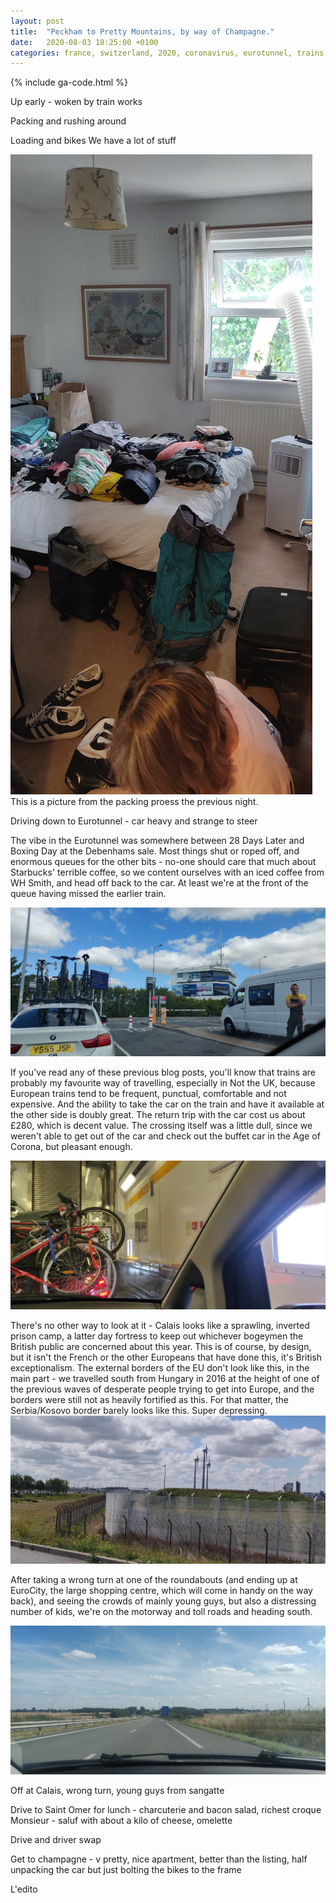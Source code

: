 ```yaml
---
layout: post
title:  "Peckham to Pretty Mountains, by way of Champagne."
date:   2020-08-03 18:25:00 +0100
categories: france, switzerland, 2020, coronavirus, eurotunnel, trains 
---
```

{% include ga-code.html %}


Up early - woken by train works 

Packing and rushing around 

Loading and bikes 
We have a lot of stuff 

![](/assets/img/switzerland-2020/lots-of-stuff.jpg)
This is a picture from the packing proess the previous night. 
 
Driving down to Eurotunnel - car heavy and strange to steer 

The vibe in the Eurotunnel was somewhere between 28 Days Later and Boxing Day at the Debenhams sale.  Most things shut or roped 
off, and enormous queues for the other bits - no-one should care that much about Starbucks' terrible coffee, so we content ourselves with an iced coffee from WH Smith, 
and head off back to the car.  At least we're at the front of the queue having missed the earlier train. 

![](/assets/img/switzerland-2020/waiting-eurotunnel-2-8.jpg)

If you've read any of these previous blog posts, you'll know that trains are probably my favourite way of travelling, especially in Not the UK, 
because European trains tend to be frequent, punctual, comfortable and not expensive.   And the ability to take the car on the train and have it available 
at the other side is doubly great.  The return trip with the car cost us about £280, which is decent value.  The crossing itself was a little 
dull, since we weren't able to get out of the car and check out the buffet car in the Age of Corona, but pleasant enough. 

![](/assets/img/switzerland-2020/eurotunnel-crossing-02-08.jpg)


There's no other way to look at it - Calais looks like a sprawling, inverted prison camp, a latter day fortress to keep out whichever bogeymen the British 
public are concerned about this year.  This is of course, by design, but it isn't the French or the other Europeans that have done this, it's British exceptionalism.  The external borders of the EU don't look like this, in the main part - we travelled south from Hungary in 2016 at the height of one of the previous waves of desperate people trying to get into Europe, and the borders 
were still not as heavily fortified as this. For that matter, the Serbia/Kosovo border barely looks like this.  Super depressing. 
![](/assets/img/switzerland-2020/2020-08-02-calais.jpg)

After taking a wrong turn at one of the roundabouts (and ending up at EuroCity, the large shopping centre, which will come in handy on the way back), and seeing the crowds of mainly young guys, but also a distressing number of kids, we're on the motorway 
and toll roads and heading south. 

![](/assets/img/switzerland-2020/2020-08-02-motorway.jpg)

Off at Calais, wrong turn, young guys from sangatte 

Drive to Saint Omer for lunch - charcuterie and bacon salad, richest croque Monsieur  - saluf with about a kilo of cheese, omelette 

Drive and driver swap 

Get to champagne - v pretty, nice apartment, better than the listing, half unpacking the car but just bolting the bikes to the frame 

L'edito